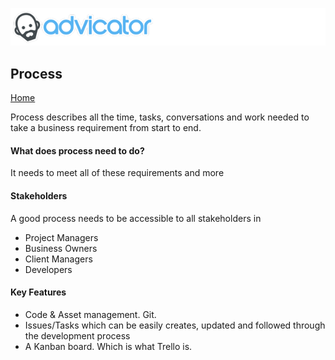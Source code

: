 ![Advicator Logo](../media/png/advicator_header.png)  
## Process 
[Home](../../README.md) 


Process describes all the time, tasks, conversations and work needed to take a business requirement from start to end.

#### What does process need to do?

It needs to meet all of these requirements and more

#### Stakeholders 

A good process needs to be accessible to all stakeholders in 

- Project Managers
- Business Owners 
- Client Managers 
- Developers 

#### Key Features

- Code & Asset management. Git.
- Issues/Tasks which can be easily creates, updated and followed through the development process
- A Kanban board. Which is what Trello is.



